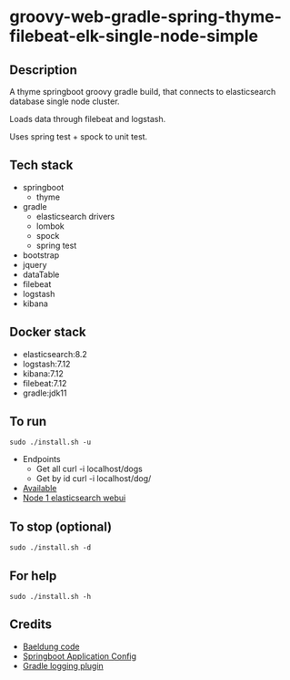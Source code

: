 # groovy-web-gradle-spring-thyme-filebeat-elk-single-node-simple

## Description
A thyme springboot groovy gradle build,
that connects to elasticsearch database single node cluster.

Loads data through filebeat and logstash.

Uses spring test + spock to unit test.

## Tech stack
- springboot
  - thyme
- gradle
  - elasticsearch drivers
  - lombok
  - spock
  - spring test
- bootstrap
- jquery
- dataTable
- filebeat
- logstash
- kibana

## Docker stack
- elasticsearch:8.2
- logstash:7.12
- kibana:7.12
- filebeat:7.12
- gradle:jdk11

## To run
`sudo ./install.sh -u`
- Endpoints
  - Get all curl -i localhost/dogs
  - Get by id curl -i localhost/dog/<id>
- [Available](http://localhost)
- [Node 1 elasticsearch webui](http://localhost:9200)

## To stop (optional)
`sudo ./install.sh -d`

## For help
`sudo ./install.sh -h`

## Credits
- [Baeldung code](https://www.baeldung.com/spring-data-elasticsearch-tutorial)
- [Springboot Application Config](https://bettergroovycode.com/programming/elasticsearch-spring-boot)
- [Gradle logging plugin](https://github.com/radarsh/gradle-test-logger-plugin)
